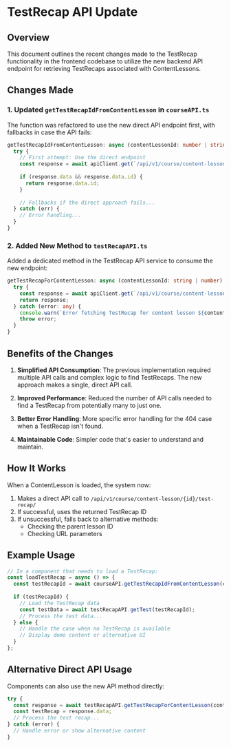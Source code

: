 # TestRecap API Update

## Overview

This document outlines the recent changes made to the TestRecap functionality in the frontend codebase to utilize the new backend API endpoint for retrieving TestRecaps associated with ContentLessons.

## Changes Made

### 1. Updated `getTestRecapIdFromContentLesson` in `courseAPI.ts`

The function was refactored to use the new direct API endpoint first, with fallbacks in case the API fails:

```typescript
getTestRecapIdFromContentLesson: async (contentLessonId: number | string) => {
  try {
    // First attempt: Use the direct endpoint
    const response = await apiClient.get(`/api/v1/course/content-lesson/${contentLessonId}/test-recap/`);
    
    if (response.data && response.data.id) {
      return response.data.id;
    }
    
    // Fallbacks if the direct approach fails...
  } catch (err) {
    // Error handling...
  }
}
```

### 2. Added New Method to `testRecapAPI.ts`

Added a dedicated method in the TestRecap API service to consume the new endpoint:

```typescript
getTestRecapForContentLesson: async (contentLessonId: string | number): Promise<any> => {
  try {
    const response = await apiClient.get(`/api/v1/course/content-lesson/${contentLessonId}/test-recap/`);
    return response;
  } catch (error: any) {
    console.warn(`Error fetching TestRecap for content lesson ${contentLessonId}:`, error?.status || error?.message);
    throw error;
  }
}
```

## Benefits of the Changes

1. **Simplified API Consumption**: The previous implementation required multiple API calls and complex logic to find TestRecaps. The new approach makes a single, direct API call.

2. **Improved Performance**: Reduced the number of API calls needed to find a TestRecap from potentially many to just one.

3. **Better Error Handling**: More specific error handling for the 404 case when a TestRecap isn't found.

4. **Maintainable Code**: Simpler code that's easier to understand and maintain.

## How It Works

When a ContentLesson is loaded, the system now:

1. Makes a direct API call to `/api/v1/course/content-lesson/{id}/test-recap/`
2. If successful, uses the returned TestRecap ID
3. If unsuccessful, falls back to alternative methods:
   - Checking the parent lesson ID
   - Checking URL parameters

## Example Usage

```typescript
// In a component that needs to load a TestRecap:
const loadTestRecap = async () => {
  const testRecapId = await courseAPI.getTestRecapIdFromContentLesson(contentLessonId);
  
  if (testRecapId) {
    // Load the TestRecap data
    const testData = await testRecapAPI.getTest(testRecapId);
    // Process the test data...
  } else {
    // Handle the case when no TestRecap is available
    // Display demo content or alternative UI
  }
};
```

## Alternative Direct API Usage

Components can also use the new API method directly:

```typescript
try {
  const response = await testRecapAPI.getTestRecapForContentLesson(contentLessonId);
  const testRecap = response.data;
  // Process the test recap...
} catch (error) {
  // Handle error or show alternative content
}
```